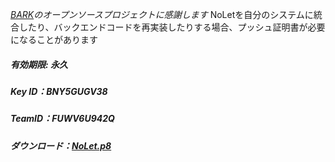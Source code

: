 
*[BARK](https://github.com/Finb/Bark)のオープンソースプロジェクトに感謝します*
NoLetを自分のシステムに統合したり、バックエンドコードを再実装したりする場合、プッシュ証明書が必要になることがあります
 
##### 有効期限: *永久*
##### Key ID：*BNY5GUGV38*
##### TeamID：*FUWV6U942Q*
##### ダウンロード：[NoLet.p8](https://github.com/sunvc/NoLets/releases/download/1.0.0/NoLet.p8)